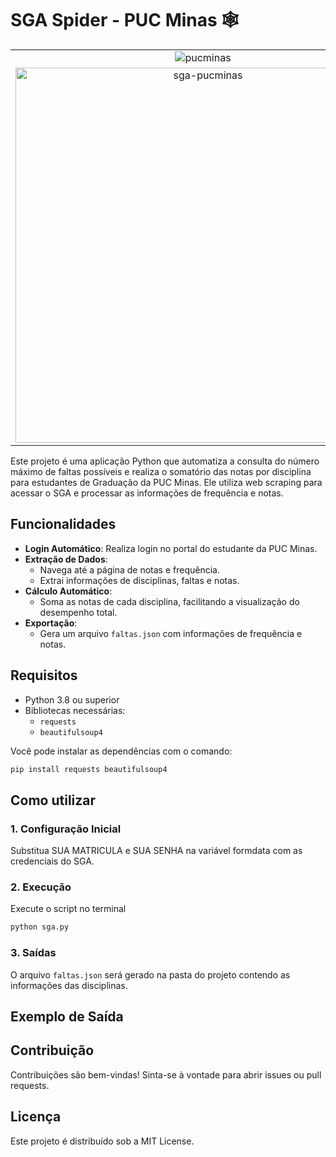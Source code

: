 # SGA Spider - PUC Minas 🕸

<div align="center">
    <table>
        <tr>
            <td align="center">
                <img alt="pucminas" src="https://github.com/joaopauloaramuni/joaopauloaramuni/blob/main/img/engsoft.png?raw=true" />
            </td>
        </tr>
      <tr>
        <td align="center">
          <img alt="sga-pucminas" src="https://i.ibb.co/BjQsSZT/imagem-2024-12-19-180940465.png" width="600px"/>
        </td>
      </tr>
    </table>
</div>

Este projeto é uma aplicação Python que automatiza a consulta do número máximo de faltas possíveis e realiza o somatório das notas por disciplina para estudantes de Graduação da PUC Minas. Ele utiliza web scraping para acessar o SGA e processar as informações de frequência e notas.



## Funcionalidades

- **Login Automático**: Realiza login no portal do estudante da PUC Minas.
- **Extração de Dados**:
  - Navega até a página de notas e frequência.
  - Extrai informações de disciplinas, faltas e notas.
- **Cálculo Automático**:
  - Soma as notas de cada disciplina, facilitando a visualização do desempenho total.
- **Exportação**:
  - Gera um arquivo `faltas.json` com informações de frequência e notas.

## Requisitos

- Python 3.8 ou superior
- Bibliotecas necessárias:
  - `requests`
  - `beautifulsoup4`
  
Você pode instalar as dependências com o comando:
```bash
pip install requests beautifulsoup4
```

## Como utilizar

### 1. Configuração Inicial
Substitua SUA MATRICULA e SUA SENHA na variável formdata com as credenciais do SGA.

### 2. Execução

Execute o script no terminal
```bash
python sga.py
```

### 3. Saídas
O arquivo ```faltas.json``` será gerado na pasta do projeto contendo as informações das disciplinas.

## Exemplo de Saída

## Contribuição
Contribuições são bem-vindas! Sinta-se à vontade para abrir issues ou pull requests.

## Licença
Este projeto é distribuído sob a MIT License.

